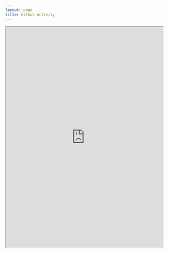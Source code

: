 ```yaml
---
layout: page
title: Github Activity
---
```



<iframe allowtransparency="true" frameborder="2" scrolling="no" seamless="seamless" src="http://colmdoyle.github.io/gh-activity/gh-activity.html?user=taddallas&type=user" width="500" height="700"></iframe>


